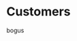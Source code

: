 # Customers
bogus
<meta name="maintainedBy" value="alexmitchelliii">
<meta name="title" value="🐋 Customers">


